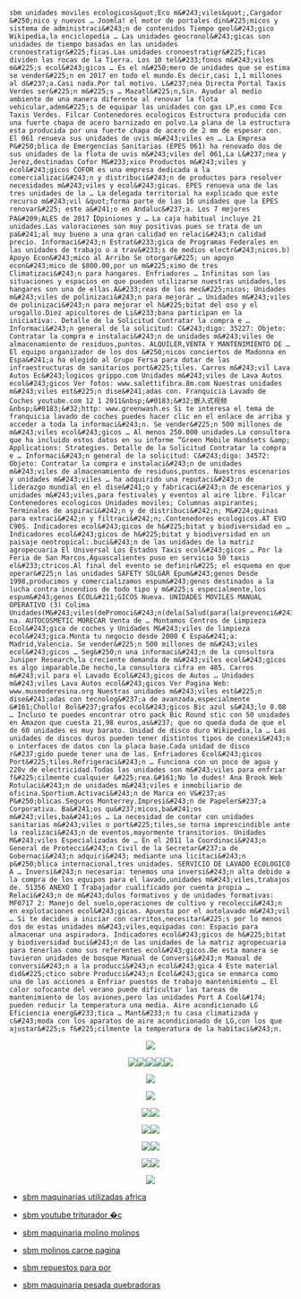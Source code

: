 
```
sbm unidades moviles ecologicos&quot;Eco m&#243;viles&quot;,Cargador &#250;nico y nuevos … Joomla! el motor de portales din&#225;micos y sistema de administraci&#243;n de contenidos Tiempo geol&#243;gico Wikipedia,la enciclopedia … Las unidades geocronol&#243;gicas son unidades de tiempo basadas en las unidades cronoestratigr&#225;ficas.Las unidades cronoestratigr&#225;ficas dividen las rocas de la Tierra. Los 10 tel&#233;fonos m&#243;viles m&#225;s ecol&#243;gicos … Es el n&#250;mero de unidades que se estima se vender&#225;n en 2017 en todo el mundo.Es decir,casi 1,1 millones al d&#237;a.Casi nada.Por tal motivo. L&#237;nea Directa Portal Taxis Verdes ser&#225;n m&#225;s … Mazatl&#225;n,Sin. Ayudar al medio ambiente de una manera diferente al renovar la flota vehicular,adem&#225;s de equipar las unidades con gas LP,es como Eco Taxis Verdes. Filcar Contenedores ecologicos Estructura producida con una fuerte chapa de acero barnizado en polvo.La plana de la estructura esta producida por una fuerte chapa de acero de 2 mm de espesor con. El 061 renueva sus unidades de uvis m&#243;viles en … La Empresa P&#250;blica de Emergencias Sanitarias (EPES 061) ha renovado dos de sus unidades de la flota de uvis m&#243;viles del 061,La L&#237;nea y Jerez,destinadas Cofor M&#233;xico Productos m&#243;viles y ecol&#243;gicos COFOR es una empresa dedicada a la comercializaci&#243;n y distribuci&#243;n de productos para resolver necesidades m&#243;viles y ecol&#243;gicas. EPES renueva una de las tres unidades de la … La delegada territorial ha explicado que este recurso m&#243;vil &quot;forma parte de las 16 unidades que la EPES renovar&#225; este a&#241;o en Andaluc&#237;a. Los 7 mejores PA&#209;ALES de 2017【Opiniones y … La caja habitual incluye 21 unidades.Las valoraciones son muy positivas pues se trata de un pa&#241;al muy bueno a una gran calidad en relaci&#243;n calidad precio. Informaci&#243;n Estrat&#233;gica de Programas Federales en las unidades de trabajo o a trav&#233;s de medios electr&#243;nicos.b) Apoyo Econ&#243;mico al Arribo Se otorgar&#225; un apoyo econ&#243;mico de $800.00,por un m&#225;ximo de tres Climatizaci&#243;n para hangares. Enfriadores … Infinitas son las situaciones y espacios en que pueden utilizarse nuestras unidades,los hangares son una de ellas.A&#233;reas de los mec&#225;nicos; Unidades m&#243;viles de polinizaci&#243;n para mejorar … Unidades m&#243;viles de polinizaci&#243;n para mejorar el h&#225;bitat del oso y el urogallo.Diez apicultores de Li&#233;bana participan en la iniciativa:. Detalle de la Solicitud Contratar la compra e … Informaci&#243;n general de la solicitud: C&#243;digo: 35227: Objeto: Contratar la compra e instalaci&#243;n de unidades m&#243;viles de almacenamiento de residuos,puntos. ALQUILER,VENTA Y MANTENIMIENTO DE … El equipo organizador de los dos &#250;nicos conciertos de Madonna en Espa&#241;a ha elegido al Grupo Fersa para dotar de las infraestructuras de sanitarios port&#225;tiles. Carros m&#243;vil Lava Autos Ec&#243;logicos grippo.com Unidades m&#243;viles de Lava Autos ecol&#243;gicos Ver fotos: www.salettifibra.8m.com Nuestras unidades m&#243;viles est&#225;n dise&#241;adas con. Franquicia Lavado de Coches youtube.com 12 1 2011&nbsp;&#0183;&#32;嵌入式视频&nbsp;&#0183;&#32;http: www.greenwash.es Si te interesa el tema de franquicia lavado de coches puedes hacer clic en el enlace de arriba y acceder a toda la informaci&#243;n. Se vender&#225;n 500 millones de m&#243;viles ecol&#243;gicos … Al menos 250.000 unidades.La consultora que ha incluido estos datos en su informe “Green Mobile Handsets &amp; Applications: Strategies. Detalle de la Solicitud Contratar la compra e … Informaci&#243;n general de la solicitud: C&#243;digo: 34572: Objeto: Contratar la compra e instalaci&#243;n de unidades m&#243;viles de almacenamiento de residuos,puntos. Nuestros escenarios y unidades m&#243;viles … ha adquirido una reputaci&#243;n de liderazgo mundial en el dise&#241;o y fabricaci&#243;n de escenarios y unidades m&#243;viles,para festivales y eventos al aire libre. Filcar Contenedores ecologicos Unidades moviles; Columnas aspirantes; Terminales de aspiraci&#242;n y de distribuci&#242;n; M&#224;quinas para extraci&#242;n y filtraci&#242;n;.Contenedores ecologicos.AT EVO C90S. Indicadores ecol&#243;gicos de h&#225;bitat y biodiversidad en … Indicadores ecol&#243;gicos de h&#225;bitat y biodiversidad en un paisaje neotropical:.buci&#243;n de las unidades de la matriz agropecuaria El Universal Los Estados Taxis ecol&#243;gicos … Por la Feria de San Marcos,Aguascalientes puso en servicio 50 taxis el&#233;ctricos.Al final del evento se definir&#225; el esquema en que operar&#225;n las unidades SAFETY SOLGAR Epum&#243;genos Desde 1998,producimos y comercializamos espum&#243;genos destinados a la lucha contra incendios de todo tipo y m&#225;s especialmente,los espum&#243;genos ECOL&#211;GICOS Nueva. UNIDADES MOVILES MANUAL OPERATIVO (3) Colima Unidades(M&#243;viles(dePromoci&#243;n(dela(Salud(para(la(prevenci&#243;nde(Adicciones(yObesidad(! na. AUTOCOSMETIC MORECAR Venta de … Montamos Centros de Limpieza Ecol&#243;gica de coches y Unidades M&#243;viles de limpieza ecol&#243;gica.Monta tu negocio desde 2000 € Espa&#241;a: Madrid,Valencia. Se vender&#225;n 500 millones de m&#243;viles ecol&#243;gicos … Seg&#250;n una informaci&#243;n de la consultora Juniper Research,la creciente demanda de m&#243;viles ecol&#243;gicos es algo imparable.De hecho,la consultora cifra en 485. Carros m&#243;vil para el Lavado Ecol&#243;gicos de Autos … Unidades m&#243;viles Lava Autos ecol&#243;gicos Ver Pagina Web: www.museoderesina.org Nuestras unidades m&#243;viles est&#225;n dise&#241;adas con tecnolog&#237;a de avanzada,especialmente &#161;Chollo! Bol&#237;grafos ecol&#243;gicos Bic azul s&#243;lo 0.08 … Incluso te puedes encontrar otro pack Bic Round stic con 50 unidades en Amazon que cuesta 21,98 euros,as&#237; que no queda duda de que el de 60 unidades es muy barato. Unidad de disco duro Wikipedia,la … Las unidades de discos duros pueden tener distintos tipos de conexi&#243;n o interfaces de datos con la placa base.Cada unidad de disco r&#237;gido puede tener una de las. Enfriadores Ecol&#243;gicos Port&#225;tiles.Refrigeraci&#243;n … Funciona con un poco de agua y 220v de electricidad.Todas las unidades son m&#243;viles para enfriar f&#225;cilmente cualquier &#225;rea.&#161;No lo dudes! Ana Brook Web Rotulaci&#243;n de unidades m&#243;viles e inmobiliario de oficina.Sportium.Activaci&#243;n de Marca en V&#237;as P&#250;blicas.Seguros Monterrey.Impresi&#243;n de Papeler&#237;a Corporativa. Ba&#241;os qu&#237;micos,ba&#241;os m&#243;viles,ba&#241;os … La necesidad de contar con unidades sanitarias m&#243;viles o port&#225;tiles,se torna imprescindible ante la realizaci&#243;n de eventos,mayormente transitorios. Unidades M&#243;viles Especializadas de … En el 2011 la Coordinaci&#243;n General de Protecci&#243;n Civil de la Secretar&#237;a de Gobernaci&#243;n adquiri&#243; mediante una licitaci&#243;n p&#250;blica internacional,tres unidades. SERVICIO DE LAVADO ECOLOGICO A … Inversi&#243;n necesaria: tenemos una inversi&#243;n alta debido a la compra de los equipos para el lavado,unidades m&#243;viles,trabajos de. 51356 ANEXO I Trabajador cualificado por cuenta propia … Relaci&#243;n de m&#243;dulos formativos y de unidades formativas: MF0717 2: Manejo del suelo,operaciones de cultivo y recolecci&#243;n en explotaciones ecol&#243;gicas. Apuesta por el autolavado m&#243;vil … Si te decides a iniciar con carritos,necesitar&#225;s por lo menos dos de estas unidades m&#243;viles,equipadas con: Espacio para almacenar una aspiradora. Indicadores ecol&#243;gicos de h&#225;bitat y biodiversidad buci&#243;n de las unidades de la matriz agropecuaria para tenerlas como sus referentes ecol&#243;gicos.De esta manera se tuvieron unidades de bosque Manual de Conversi&#243;n Manual de conversi&#243;n a la producci&#243;n ecol&#243;gica 4 Este material did&#225;ctico sobre Producci&#243;n Ecol&#243;gica se enmarca como una de las acciones a Enfriar puestos de trabajo mantenimiento … El calor sofocante del verano puede dificultar las tareas de mantenimiento de los aviones,pero las unidades Port A Cool&#174; pueden reducir la temperatura una media. Aire acondicionado LG Eficiencia energ&#233;tica … Mant&#233;n tu casa climatizada y c&#243;moda con los aparatos de aire acondicionado de LG,con los que ajustar&#225;s f&#225;cilmente la temperatura de la habitaci&#243;n. 
```

<div align="center">

<a href="https://es-crusher.shibang-china.com/github&k=sbm+unidades+moviles+ecologicos"><img src="https://static.shibang-china.com/es/crusher/logo.jpg"></a>

<a href="https://es-crusher.shibang-china.com/github&k=sbm+unidades+moviles+ecologicos"><img src="https://static.shibang-china.com/es/crusher/index.jpg"></a><a href="https://es-crusher.shibang-china.com/material.htmlgithub&k=sbm+unidades+moviles+ecologicos"><img src="https://static.shibang-china.com/es/crusher/material.jpg"></a><a href="https://es-crusher.shibang-china.com/application.htmlgithub&k=sbm+unidades+moviles+ecologicos"><img src="https://static.shibang-china.com/es/crusher/application.jpg"></a><a href="https://es-crusher.shibang-china.com/aboutus.htmlgithub&k=sbm+unidades+moviles+ecologicos"><img src="https://static.shibang-china.com/es/crusher/aboutus.jpg"></a><a href="https://es-crusher.shibang-china.com/contact.htmlgithub&k=sbm+unidades+moviles+ecologicos"><img src="https://static.shibang-china.com/es/crusher/contact.jpg"></a>

<a href="https://es-crusher.shibang-china.com/github&k=sbm+unidades+moviles+ecologicos"><img src="https://static.shibang-china.com/es/crusher/banner.jpg"></a>

<a href="https://swt.shibang-china.com/github&k=sbm+unidades+moviles+ecologicos"><img src="https://static.shibang-china.com/es/crusher/text.jpg"></a>

<a href="https://swt.shibang-china.com/github&k=sbm+unidades+moviles+ecologicos"><img src="https://static.shibang-china.com/es/crusher/chat.jpg"></a><a href="https://es-crusher.shibang-china.com/contact.htmlgithub&k=sbm+unidades+moviles+ecologicos"><img src="https://static.shibang-china.com/es/crusher/message.jpg"></a>

<a href="https://es-crusher.shibang-china.com/products/pe.htmlgithub&k=sbm+unidades+moviles+ecologicos"><img src="https://static.shibang-china.com/es/crusher/pe.jpg"></a><a href="https://es-crusher.shibang-china.com/products/pf.htmlgithub&k=sbm+unidades+moviles+ecologicos"><img src="https://static.shibang-china.com/es/crusher/pf.jpg"></a>

<a href="https://es-crusher.shibang-china.com/products/hpt.htmlgithub&k=sbm+unidades+moviles+ecologicos"><img src="https://static.shibang-china.com/es/crusher/hpt.jpg"></a><a href="https://es-crusher.shibang-china.com/products/vsi.htmlgithub&k=sbm+unidades+moviles+ecologicos"><img src="https://static.shibang-china.com/es/crusher/vsi.jpg"></a>

<a href="https://es-crusher.shibang-china.com/products/klv.htmlgithub&k=sbm+unidades+moviles+ecologicos"><img src="https://static.shibang-china.com/es/crusher/klv.jpg"></a><a href="https://es-crusher.shibang-china.com/products/portable.htmlgithub&k=sbm+unidades+moviles+ecologicos"><img src="https://static.shibang-china.com/es/crusher/portable.jpg"></a>

<a href="https://swt.shibang-china.com/github&k=sbm+unidades+moviles+ecologicos"><img src="https://static.shibang-china.com/es/crusher/case.jpg"></a>

</div>


* [sbm maquinarias utilizadas africa](sbm%20maquinarias%20utilizadas%20africa.md)

* [sbm youtube triturador �c](sbm%20youtube%20triturador%20%EF%BF%BDc.md)

* [sbm maquinaria molino molinos](sbm%20maquinaria%20molino%20molinos.md)

* [sbm molinos carne pagina](sbm%20molinos%20carne%20pagina.md)

* [sbm repuestos para por](sbm%20repuestos%20para%20por.md)

* [sbm maquinaria pesada quebradoras](sbm%20maquinaria%20pesada%20quebradoras.md)